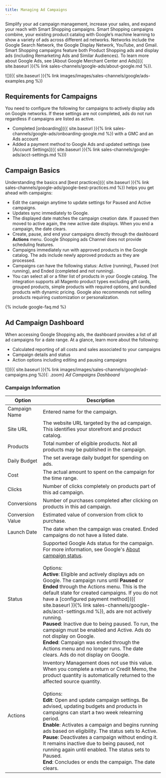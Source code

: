 ```yaml
---
title: Managing Ad Campaigns
---
```



Simplify your ad campaign management, increase your sales, and expand your reach with Smart Shopping campaigns. Smart Shopping campaigns combine, your existing product catalog with Google’s machine learning to show a variety of ads across different ad networks. Networks include the Google Search Network, the Google Display Network, YouTube, and Gmail. Smart Shopping campaigns feature both Product Shopping ads and display ads (including Remarketing Ads and Similar Audiences). To learn more about Google Ads, see [About Google Merchant Center and Ads]({{ site.baseurl }}{% link sales-channels/google-ads/about-google.md %}).

![]({{ site.baseurl }}{% link images/images/sales-channels/google/ads-examples.png %})

## Requirements for Campaigns

You need to configure the following for campaigns to actively display ads on Google networks. If these settings are not completed, ads do not run regardless if campaigns are listed as active.

* Completed [onboarding]({{ site.baseurl }}{% link sales-channels/google-ads/onboarding-google.md %}) with a GMC and an Ads account
* Added a payment method to Google Ads and updated settings (see [Account Settings]({{ site.baseurl }}{% link sales-channels/google-ads/acct-settings.md %}))

## Campaign Basics

Understanding the basics and [best practices]({{ site.baseurl }}{% link sales-channels/google-ads/google-best-practices.md %}) helps you get ahead with campaigns:

* Edit the campaign anytime to update settings for Paused and Active campaigns.
* Updates sync immediately to Google.
* The displayed date matches the campaign creation date. If paused then moved to active again, the new active date displays. When you end a campaign, the date clears.
* Create, pause, and end your campaigns directly through the dashboard **Actions** menu. Google Shopping ads Channel does not provide scheduling features.
* Campaigns immediately run with approved products in the Google catalog. The ads include newly approved products as they are processed.
* Campaigns can have the following status: Active (running), Paused (not running), and Ended (completed and not running).
* You can select all or a filter list of products in your Google catalog. The integration supports all Magento product types excluding gift cards, grouped products, simple products with required options, and bundled products with dynamic pricing. Google also recommends not selling products requiring customization or personalization.

{% include google-faq.md %}

## Ad Campaign Dashboard

When accessing Google Shopping ads, the dashboard provides a list of all ad campaigns for a date range. At a glance, learn more about the following:

* Calculated reporting of all costs and sales associated to your campaigns
* Campaign details and status
* Action options including editing and pausing campaigns

![]({{ site.baseurl }}{% link images/images/sales-channels/google/ad-campaigns.png %}){: .zoom}
*Ad Campaigns Dashboard*

### Campaign Information

|Option|Description|
|--|--|
|Campaign Name|Entered name for the campaign.|
|Site URL|The website URL targeted by the ad campaign. This identifies your storefront and product catalog.|
|Products|Total number of eligible products. Not all products may be published in the campaign.|
|Daily Budget|The set average daily budget for spending on ads.|
|Cost|The actual amount to spent on the campaign for the time range.|
|Clicks|Number of clicks completely on products part of this ad campaign.|
|Conversions|Number of purchases completed after clicking on products in this ad campaign.|
|Conversion Value|Estimated value of conversion from click to purchase.|
|Launch Date|The date when the campaign was created. Ended campaigns do not have a listed date.|
|Status|Supported Google Ads status for the campaign. For more information, see Google's [About campaign status](https://support.google.com/google-ads/answer/1722131).<br/><br/>Options:<br/>**Active**: Eligible and actively displays ads on Google. The campaign runs until **Paused** or **Ended** through the Actions menu. This is the default state for created campaigns. If you do not have a [configured payment method]({{ site.baseurl }}{% link sales-channels/google-ads/acct-settings.md %}), ads are not actively running.<br/>**Paused**: Inactive due to being paused. To run, the campaign must be enabled and Active. Ads do not display on Google.<br/>**Ended**: Campaign was ended through the Actions menu and no longer runs. The date clears. Ads do not display on Google.|
|Actions|Inventory Management does not use this value. When you complete a return or Credit Memo, the product quantity is automatically returned to the affected source quantity.<br/><br/>Options:<br/>**Edit**: Open and update campaign settings. Be advised, updating budgets and products in campaigns can start a two week relearning period.<br/>**Enable**: Activates a campaign and begins running ads based on eligibility. The status sets to Active.<br/>**Pause**: Deactivates a campaign without ending it. It remains inactive due to being paused, not running again until enabled. The status sets to Paused.<br/>**End**: Concludes or ends the campaign. The date clears.|